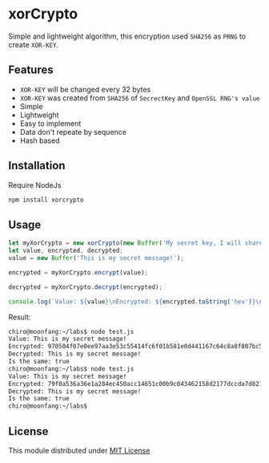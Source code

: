 # xorCrypto

Simple and lightweight algorithm, this encryption used `SHA256` as `PRNG` to create `XOR-KEY`.

## Features
- `XOR-KEY` will be changed every 32 bytes
- `XOR-KEY` was created from `SHA256` of `SecrectKey` and `OpenSSL RNG's value`
- Simple
- Lightweight
- Easy to implement
- Data don't repeate by sequence
- Hash based

## Installation
Require NodeJs
```bash
npm install xorcrypto
```
## Usage
```javascript
let myXorCrypto = new xorCrypto(new Buffer('My secret key, I will share with my friend.'));
let value, encrypted, decrypted;
value = new Buffer('This is my secret message!');

encrypted = myXorCrypto.encrypt(value);

decrypted = myXorCrypto.decrypt(encrypted);

console.log(`Value: ${value}\nEncrypted: ${encrypted.toString('hex')}\nDecrypted: ${decrypted.toString()}\nIs the same: ${decrypted.toString() == value}`);
```
Result:
```bash
chiro@moonfang:~/labs$ node test.js 
Value: This is my secret message!
Encrypted: 970504f07e0ee97aa3e53c55414fc6f01b581e0d441167c64c8a8f807bc5617f59c190bc555c96eaf504
Decrypted: This is my secret message!
Is the same: true
chiro@moonfang:~/labs$ node test.js 
Value: This is my secret message!
Encrypted: 79f0a536a36e1a284ec450acc14651c00b9c043462158d2177dccda7d821bc35c8335fa68f610d01c0f9
Decrypted: This is my secret message!
Is the same: true
chiro@moonfang:~/labs$ 
```
## License
This module distributed under [MIT License](https://github.com/tad88dev/xorcrypto/blob/master/LICENSE)
